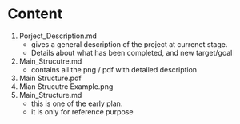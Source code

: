 # Content
1. Porject_Description.md
   * gives a general description of the project at currenet stage.
   * Details about what has been completed, and new target/goal
2. Main_Strucutre.md
   * contains all the png / pdf with detailed description
3. Main Structure.pdf
4. Mian Strucutre Example.png
5. Main_Structure.md
   * this is one of the early plan.
   * it is only for reference purpose

